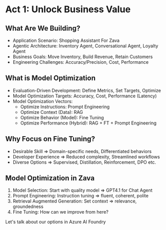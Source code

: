 # Act 1: Unlock Business Value

## What Are We Building?

- Application Scenario: Shopping Assistant For Zava
- Agentic Architecture: Inventory Agent, Conversational Agent, Loyalty Agent
- Business Goals: Move Inventory, Build Revenue, Retain Customers
- Engineering Challenges: Accuracy/Precision, Cost, Performance

## What is Model Optimization

- Evaluation-Driven Development: Define Metrics, Set Targets, Optimize 
- Model Optimization Targets: Accuracy, Cost, Performance (Latency)
- Model Optimization Vectors: 
    - Optimize Instructions: Prompt Engineering
    - Optimize Context (Data): RAG
    - Optimize Behavior (Model): Fine Tuning
    - Optimize Performance (Hybrid): RAG + FT + Prompt Engineering

## Why Focus on Fine Tuning?

- Desirable Skill => Domain-specific needs, Differentiated behaviors
- Developer Experience => Reduced complexity, Streamlined workflows
- Diverse Options => Supervised, Distillation, Reinforcement, DPO etc.

## Model Optimization in Zava

1. Model Selection: Start with quality model => GPT4.1 for Chat Agent
1. Prompt Engineering: Instruction tuning => fluent, coherent, polite
1. Retrieval Augmented Generation: Set context => relevance, groundedness
1. Fine Tuning: How can we improve from here?

Let's talk about our options in Azure AI Foundry